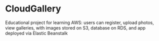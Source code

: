 # CloudGallery
Educational project for learning AWS: users can register, upload photos, view galleries, with images stored on S3, database on RDS, and app deployed via Elastic Beanstalk
